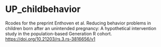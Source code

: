 # UP_childbehavior
Rcodes for the preprint Enthoven et al. Reducing behavior problems in children born after an unintended pregnancy: A hypothetical intervention study in the population-based Generation R cohort. https://doi.org/10.21203/rs.3.rs-3816656/v1
